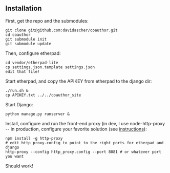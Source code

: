 Installation
------------

First, get the repo and the submodules:

	git clone git@github.com:davidascher/coauthor.git
	cd coauthor
	git submodule init
	git submodule update

Then, configure etherpad:

	cd vendor/etherpad-lite
	cp settings.json.template settings.json
	edit that file!

Start etherpad, and copy the APIKEY from etherpad to the django dir:

	./run.sh &
	cp APIKEY.txt ../../coauthor_site

Start Django:

	python manage.py runserver &

Install, configure and run the front-end proxy (in dev, I use node-http-proxy -- in production, configure your favorite solution (see [instructions](https://github.com/Pita/etherpad-lite/wiki/How-to-put-Etherpad-Lite-behind-a-reverse-Proxy)):

	npm install -g http-proxy
	# edit http_proxy.config to point to the right ports for etherpad and django
	http-proxy --config http_proxy.config --port 8081 # or whatever port you want

Should work!
